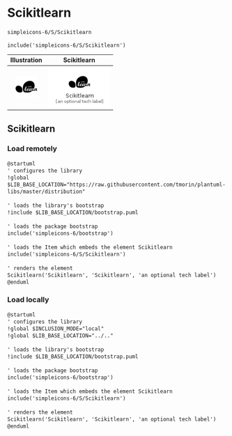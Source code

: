 # Scikitlearn


```text
simpleicons-6/S/Scikitlearn
```

```text
include('simpleicons-6/S/Scikitlearn')
```



| Illustration | Scikitlearn |
| :---: | :---: |
| ![illustration for Illustration](../../simpleicons-6/S/Scikitlearn.png) | ![illustration for Scikitlearn](../../simpleicons-6/S/Scikitlearn.Local.png) |




## Scikitlearn

### Load remotely
```plantuml
@startuml
' configures the library
!global $LIB_BASE_LOCATION="https://raw.githubusercontent.com/tmorin/plantuml-libs/master/distribution"

' loads the library's bootstrap
!include $LIB_BASE_LOCATION/bootstrap.puml

' loads the package bootstrap
include('simpleicons-6/bootstrap')

' loads the Item which embeds the element Scikitlearn
include('simpleicons-6/S/Scikitlearn')

' renders the element
Scikitlearn('Scikitlearn', 'Scikitlearn', 'an optional tech label')
@enduml
```

### Load locally
```plantuml
@startuml
' configures the library
!global $INCLUSION_MODE="local"
!global $LIB_BASE_LOCATION="../.."

' loads the library's bootstrap
!include $LIB_BASE_LOCATION/bootstrap.puml

' loads the package bootstrap
include('simpleicons-6/bootstrap')

' loads the Item which embeds the element Scikitlearn
include('simpleicons-6/S/Scikitlearn')

' renders the element
Scikitlearn('Scikitlearn', 'Scikitlearn', 'an optional tech label')
@enduml
```


